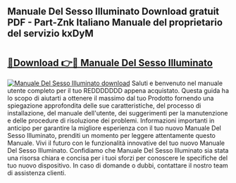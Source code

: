 ## Manuale Del Sesso Illuminato Download gratuit PDF - Part-Znk Italiano Manuale del proprietario del servizio kxDyM

# <h2><a href="http://dffwli.blite.top/?on=Manuale+Del+Sesso+Illuminato">🔗Download 👉🔴 Manuale Del Sesso Illuminato</a></h2>

[![Manuale Del Sesso Illuminato download](https://i.imgur.com/lujVjoI.png)](http://dffwli.blite.top/?on=Manuale+Del+Sesso+Illuminato)
Saluti e benvenuto nel manuale utente completo per il tuo REDDDDDDD appena acquistato. Questa guida ha lo scopo di aiutarti a ottenere il massimo dal tuo Prodotto fornendo una spiegazione approfondita delle sue caratteristiche, del processo di installazione, del manuale dell'utente, dei suggerimenti per la manutenzione e delle procedure di risoluzione dei problemi. Informazioni importanti in anticipo per garantire la migliore esperienza con il tuo nuovo Manuale Del Sesso Illuminato, prenditi un momento per leggere attentamente questo Manuale. Vivi il futuro con le funzionalità innovative del tuo nuovo Manuale Del Sesso Illuminato. Confidiamo che Manuale Del Sesso Illuminato sia stata una risorsa chiara e concisa per i tuoi sforzi per conoscere le specifiche del tuo nuovo dispositivo. In caso di domande o dubbi, contattare il nostro team di assistenza clienti.
